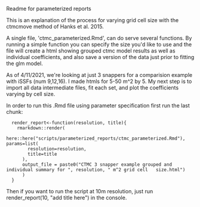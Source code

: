 Readme for parameterized reports

This is an explanation of the process for varying grid cell size with the ctmcmove method of Hanks et al. 2015.

A single file, 'ctmc_parameterized.Rmd', can do serve several functions. By running a simple function you can specify the size you'd like to use and the file will create a html showing grouped ctmc model results as well as individual coefficients, and also save a version of the data just prior to fitting the glm model.

As of 4/11/2021, we're looking at just 3 snappers for a comparision example with iSSFs (num 9,12,16). I made htmls for 5-50 m^2 by 5. My next step is to import all data intermediate files, fit each set, and plot the coefficients varying by cell size.

In order to run this .Rmd file using parameter specification first run the last chunk:  
```  
  render_report<-function(resolution, title){
    rmarkdown::render(
      here::here("scripts/parameterized_reports/ctmc_parameterized.Rmd"), params=list(
        resolution=resolution,
        title=title
      ),
      output_file = paste0("CTMC 3 snapper example grouped and individual summary for ", resolution, " m^2 grid cell   size.html")
      )
  }  
```  
  
  Then if you want to run the script at 10m resolution, just run render_report(10, "add title here") in the console.